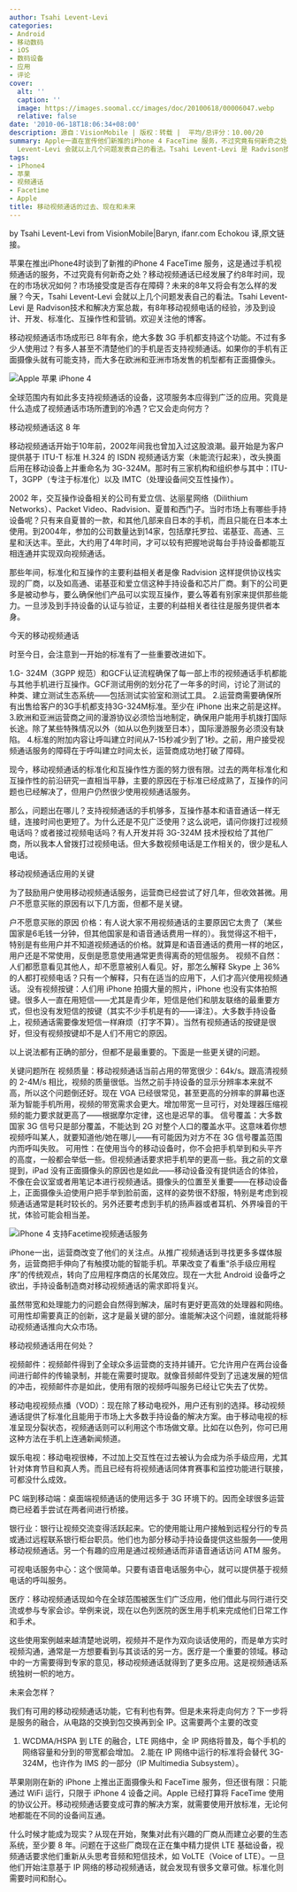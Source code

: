 ```yaml
---
author: Tsahi Levent-Levi
categories:
- Android
- 移动数码
- iOS
- 数码设备
- 应用
- 评论
cover:
  alt: ''
  caption: ''
  image: https://images.soomal.cc/images/doc/20100618/00006047.webp
  relative: false
date: '2010-06-18T18:06:34+08:00'
description: 源自：VisionMobile | 版权：转载 |  平均/总评分：10.00/20
summary: Apple一直在宣传他们新推的iPhone 4 FaceTime 服务，不过究竟有何新奇之处？移动视频通话已经发展了约8年时间，现在的市场状况如何？市场接受度是否存在障碍？未来的8年又将会有怎么样的发展？今天，Tsahi
  Levent-Levi 会就以上几个问题发表自己的看法。Tsahi Levent-Levi 是 Radvison技术和解决方案总裁，有8年移动视频电话的经验，涉及到设计、开发、标准化、互操作性和营销
tags:
- iPhone4
- 苹果
- 视频通话
- Facetime
- Apple
title: 移动视频通话的过去、现在和未来
---
```


by Tsahi Levent-Levi from VisionMobile|Baryn, ifanr.com  Echokou 译,原文链接。



苹果在推出iPhone4时谈到了新推的iPhone 4 FaceTime 服务，这是通过手机视频通话的服务，不过究竟有何新奇之处？移动视频通话已经发展了约8年时间，现在的市场状况如何？市场接受度是否存在障碍？未来的8年又将会有怎么样的发展？今天，Tsahi Levent-Levi 会就以上几个问题发表自己的看法。Tsahi Levent-Levi 是 Radvison技术和解决方案总裁，有8年移动视频电话的经验，涉及到设计、开发、标准化、互操作性和营销。欢迎关注他的博客。



移动视频通话市场成形已 8年有余，绝大多数 3G 手机都支持这个功能。不过有多少人使用过？有多人甚至不清楚他们的手机是否支持视频通话。如果你的手机有正面摄像头就有可能支持，而大多在欧洲和亚洲市场发售的机型都有正面摄像头。



![Apple 苹果 iPhone 4](https://images.soomal.cc/images/doc/20100608/00005934.webp)



全球范围内有如此多支持视频通话的设备，这项服务本应得到广泛的应用。究竟是什么造成了视频通话市场所遭到的冷遇？它又会走向何方？



移动视频通话这 8 年



移动视频通话开始于10年前，2002年间我也曾加入过这股浪潮。最开始是为客户提供基于 ITU-T 标准 H.324 的 ISDN 视频通话方案（未能流行起来），改头换面后用在移动设备上并重命名为 3G-324M。那时有三家机构和组织参与其中：ITU-T，3GPP（专注于标准化）以及 IMTC（处理设备间交互性操作）。



2002 年，交互操作设备相关的公司有爱立信、达丽星网络（Dilithium Networks）、Packet Video、Radvision、夏普和西门子。当时市场上有哪些手持设备呢？只有来自夏普的一款，和其他几部来自日本的手机，而且只能在日本本土使用。到2004年，参加的公司数量达到14家，包括摩托罗拉、诺基亚、高通、三星和沃达丰。至此，大约用了4年时间，才可以较有把握地说每台手持设备都能互相连通并实现双向视频通话。



那些年间，标准化和互操作的主要利益相关者是像 Radvision 这样提供协议栈实现的厂商，以及如高通、诺基亚和爱立信这种手持设备和芯片厂商。剩下的公司更多是被动参与，要么确保他们产品可以实现互操作，要么等着有别家来提供那些能力。一旦涉及到手持设备的认证与验证，主要的利益相关者往往是服务提供者本身。



今天的移动视频通话



时至今日，会注意到一开始的标准有了一些重要改进如下。



1.G- 324M（3GPP 规范）和GCF认证流程确保了每一部上市的视频通话手机都能与其他手机进行互操作。GCF测试用例的划分花了一年多的时间，讨论了测试的种类、建立测试生态系统――包括测试实验室和测试工具。
2.运营商需要确保所有出售给客户的3G手机都支持3G-324M标准。至少在 iPhone 出来之前是这样。
3.欧洲和亚洲运营商之间的漫游协议必须恰当地制定，确保用户能用手机拨打国际长途。除了某些特殊情况以外（如从以色列拨至日本），国际漫游服务必须没有缺陷。
4.标准的附加内容让呼叫建立时间从7-15秒减少到了1秒。之前，用户接受视频通话服务的障碍在于呼叫建立时间太长，运营商成功地打破了障碍。



现今，移动视频通话的标准化和互操作性方面的努力很有限。过去的两年标准化和互操作性的前沿研究一直相当平静，主要的原因在于标准已经成熟了，互操作的问题也已经解决了，但用户仍然很少使用视频通话服务。



那么，问题出在哪儿？支持视频通话的手机够多，互操作基本和语音通话一样无缝，连接时间也更短了。为什么还是不见广泛使用？这么说吧，请问你拨打过视频电话吗？或者接过视频电话吗？有人开发并将 3G-324M 技术授权给了其他厂商，所以我本人曾拨打过视频电话。但大多数视频电话是工作相关的，很少是私人电话。



移动视频通话应用的关键



为了鼓励用户使用移动视频通话服务，运营商已经尝试了好几年，但收效甚微。用户不愿意买账的原因有以下几方面，但都不是关键。



户不愿意买账的原因
 价格：有人说大家不用视频通话的主要原因它太贵了（某些国家是6毛钱一分钟，但其他国家是和语音通话费用一样的）。我觉得这不相干，特别是有些用户并不知道视频通话的价格。就算是和语音通话的费用一样的地区，用户还是不常使用，反倒是愿意使用通常更贵得离奇的短信服务。
 视频不自然：人们都愿意看见其他人，却不愿意被别人看见。好，那怎么解释 Skype 上 36% 的人都打视频电话？只有一个解释，只有在适当的应用下，人们才高兴使用视频通话。
 没有视频按键：人们用 iPhone 拍摄大量的照片，iPhone 也没有实体拍照键。很多人一直在用短信――尤其是青少年，短信是他们和朋友联络的最重要方式，但也没有发短信的按键（其实不少手机是有的――译注）。大多数手持设备上，视频通话需要像发短信一样麻烦（打字不算）。当然有视频通话的按键是很好，但没有视频按键却不是人们不用它的原因。



以上说法都有正确的部分，但都不是最重要的。下面是一些更关键的问题。



关键问题所在
 视频质量：移动视频通话当前占用的带宽很少：64k/s。跟高清视频的 2-4M/s 相比，视频的质量很低。当然之前手持设备的显示分辨率本来就不高，所以这个问题倒还好。现在 VGA 已经很常见，甚至更高的分辨率的屏幕也逐渐为智能手机所用，视频的带宽需求会更大。增加带宽一旦可行，对处理器压缩视频的能力要求就更高了――根据摩尔定律，这也是迟早的事。
 信号覆盖：大多数国家 3G 信号只是部分覆盖，不能达到 2G 对整个人口的覆盖水平。这意味着你想视频呼叫某人，就要知道他/她在哪儿――有可能因为对方不在 3G 信号覆盖范围内而呼叫失败。
 可用性：在使用当今的移动设备时，你不会把手机举到和头平齐的高度，一般都会举低一些。但视频通话要求把手机举的更高一些。我之前的文章提到，iPad 没有正面摄像头的原因也是如此――移动设备没有提供适合的体验，不像在会议室或者用笔记本进行视频通话。摄像头的位置至关重要――在移动设备上，正面摄像头迫使用户把手举到脸前面，这样的姿势很不舒服，特别是考虑到视频通话通常是耗时较长的。另外还要考虑到手机的扬声器或者耳机、外界噪音的干扰，体验可能会相当差。



![iPhone 4 支持Facetime视频通话服务](https://images.soomal.cc/images/doc/20100618/00006047.webp)



iPhone一出，运营商改变了他们的关注点。从推广视频通话到寻找更多多媒体服务，运营商把手伸向了有触摸功能的智能手机。苹果改变了看重“杀手级应用程序”的传统观点，转向了应用程序商店的长尾效应。现在一大批 Android 设备呼之欲出，手持设备制造商对移动视频通话的需求即将复兴。



虽然带宽和处理能力的问题会自然得到解决，届时有更好更高效的处理器和网络。可用性却需要真正的创新，这才是最关键的部分。谁能解决这个问题，谁就能将移动视频通话推向大众市场。



移动视频通话用在何处？



视频邮件：视频邮件得到了全球众多运营商的支持并铺开。它允许用户在两台设备间进行邮件的传输录制，并能在需要时提取。就像音频邮件受到了迅速发展的短信的冲击，视频邮件亦是如此，使用有限的视频呼叫服务已经让它失去了优势。



移动电视视频点播（VOD）：现在除了移动电视外，用户还有别的选择。移动视频通话提供了标准化且能用于市场上大多数手持设备的解决方案。由于移动电视的标准呈现分裂状态，视频通话则可以利用这个市场做文章。比如在以色列，你可已用这种方法在手机上连通新闻频道。



娱乐电视：移动电视很棒，不过加上交互性在过去被认为会成为杀手级应用，尤其针对体育节目和真人秀。而且已经有将视频通话同体育赛事和监控功能进行联接，可都没什么成效。



PC 端到移动端：桌面端视频通话的使用远多于 3G 环境下的。因而全球很多运营商已经着手尝试在两者间进行桥接。



银行业：银行让视频交流变得活跃起来。它的使用能让用户接触到远程分行的专员或通过远程联系银行柜台职员。他们也为部分移动手持设备提供这些服务――使用移动视频通话。另一个有趣的应用是通过视频通话而非语音通话访问 ATM 服务。



可视电话服务中心：这个很简单。只要有语音电话服务中心，就可以提供基于视频电话的呼叫服务。



医疗：移动视频通话现如今在全球范围被医生们广泛应用，他们借此与同行进行交流或参与专家会诊。举例来说，现在以色列医院的医生用手机来完成他们日常工作和手术。



这些使用案例越来越清楚地说明，视频并不是作为双向谈话使用的，而是单方实时视频沟通，通常是一方想要看到与其谈话的另一方。医疗是一个重要的领域。移动中的一方需要得到专家的意见，移动视频通话就得到了更多应用。这是视频通话系统独树一帜的地方。



未来会怎样？



我们有可用的移动视频通话功能，它有利也有弊。但是未来将走向何方？下一步将是服务的融合，从电路的交换到包交换再到全 IP。这需要两个主要的改变



1. WCDMA/HSPA 到 LTE 的融合，LTE 网络中，全 IP 网络将普及，每个手机的网络容量和分到的带宽都会增加。
 2.能在 IP 网络中运行的标准将会替代 3G-324M，也许作为 IMS 的一部分（IP Multimedia Subsystem）。



苹果刚刚在新的 iPhone 上推出正面摄像头和 FaceTime 服务，但还很有限：只能通过 WiFi 运行，只限于 iPhone 4 设备之间。Apple 已经打算将 FaceTime 使用的协议公开。移动视频通话要变成可靠的解决方案，就需要使用开放标准，无论何地都能在不同的设备间互通。



什么时候才能成为现实？从现在开始，聚集对此有兴趣的厂商从而建立必要的生态系统，至少要 8 年。问题在于这些厂商现在正在集中精力提供 LTE 基础设备，视频通话要求他们重新从头思考音频和短信技术，如 VoLTE（Voice of LTE）。一旦他们开始注意基于 IP 网络的移动视频通话，就会发现有很多文章可做。标准化则需要时间和耐心。